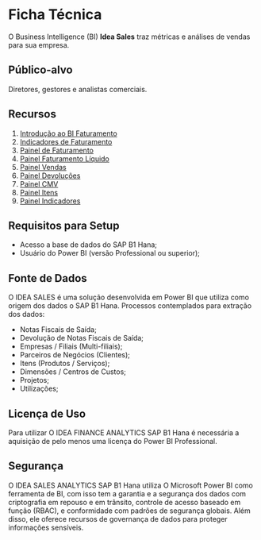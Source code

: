 # Ficha Técnica

O Business Intelligence (BI) **Idea Sales** traz métricas e análises de vendas para sua empresa.

## Público-alvo

Diretores, gestores e analistas comerciais.

## Recursos

1. [Introdução ao BI Faturamento](./intro.md)
2. [Indicadores de Faturamento](./indicadores_faturamento.md)
3. [Painel de Faturamento](./painel_faturamento.md)
4. [Painel Faturamento Líquido](./faturamento_liquido.md)
5. [Painel Vendas](./vendas.md)
6. [Painel Devoluções](./devolucoes.md)
7. [Painel CMV](./cmv.md)
8. [Painel Itens](./itens.md)
9. [Painel Indicadores](./indicadores.md) 

## Requisitos para Setup

- Acesso a base de dados do SAP B1 Hana;
- Usuário do Power BI (versão Professional ou superior);

## Fonte de Dados

O IDEA SALES é uma solução desenvolvida em Power BI que utiliza como origem dos dados o SAP B1 Hana.
Processos contemplados para extração dos dados: 

- Notas Fiscais de Saída;
- Devolução de Notas Fiscais de Saída;
- Empresas / Filiais (Multi-filiais);
- Parceiros de Negócios (Clientes);
- Itens (Produtos / Serviços);
- Dimensões / Centros de Custos;
- Projetos;
- Utilizações;

## Licença de Uso

Para utilizar O IDEA FINANCE ANALYTICS SAP B1 Hana é necessária a aquisição de pelo menos uma licença do Power BI Professional.

## Segurança

O IDEA SALES ANALYTICS SAP B1 Hana utiliza O Microsoft Power BI como ferramenta de BI, com isso tem a garantia e a segurança dos dados com criptografia em repouso e em trânsito, controle de acesso baseado em função (RBAC), e conformidade com padrões de segurança globais. Além disso, ele oferece recursos de governança de dados para proteger informações sensíveis.
